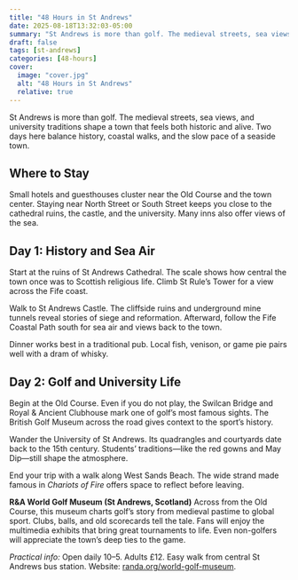 ```yaml
---
title: "48 Hours in St Andrews"
date: 2025-08-18T13:32:03-05:00
summary: "St Andrews is more than golf. The medieval streets, sea views, and university traditions shape a town that feels both historic and alive. Two days here balance history, coastal walks, and the slow pace of a seaside town."
draft: false
tags: [st-andrews]
categories: [48-hours]
cover:
  image: "cover.jpg"
  alt: "48 Hours in St Andrews"
  relative: true
---
```


St Andrews is more than golf. The medieval streets, sea views, and university traditions shape a town that feels both historic and alive. Two days here balance history, coastal walks, and the slow pace of a seaside town.



## Where to Stay

Small hotels and guesthouses cluster near the Old Course and the town center. Staying near North Street or South Street keeps you close to the cathedral ruins, the castle, and the university. Many inns also offer views of the sea.



## Day 1: History and Sea Air

Start at the ruins of St Andrews Cathedral. The scale shows how central the town once was to Scottish religious life. Climb St Rule’s Tower for a view across the Fife coast.

Walk to St Andrews Castle. The cliffside ruins and underground mine tunnels reveal stories of siege and reformation. Afterward, follow the Fife Coastal Path south for sea air and views back to the town.

Dinner works best in a traditional pub. Local fish, venison, or game pie pairs well with a dram of whisky.



## Day 2: Golf and University Life

Begin at the Old Course. Even if you do not play, the Swilcan Bridge and Royal & Ancient Clubhouse mark one of golf’s most famous sights. The British Golf Museum across the road gives context to the sport’s history.

Wander the University of St Andrews. Its quadrangles and courtyards date back to the 15th century. Students’ traditions—like the red gowns and May Dip—still shape the atmosphere.

End your trip with a walk along West Sands Beach. The wide strand made famous in *Chariots of Fire* offers space to reflect before leaving.


**R\&A World Golf Museum (St Andrews, Scotland)**
Across from the Old Course, this museum charts golf’s story from medieval pastime to global sport. Clubs, balls, and old scorecards tell the tale. Fans will enjoy the multimedia exhibits that bring great tournaments to life. Even non-golfers will appreciate the town’s deep ties to the game.

*Practical info:* Open daily 10–5. Adults £12. Easy walk from central St Andrews bus station. Website: [randa.org/world-golf-museum](https://www.randa.org/world-golf-museum).



